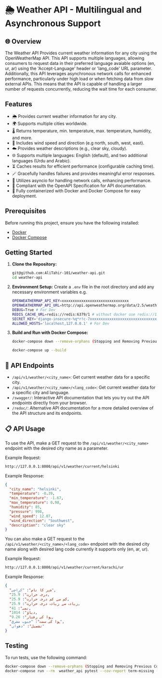 # 🌦️ Weather API - Multilingual and Asynchronous Support

## 🌐 Overview

The Weather API Provides current weather information for any city using the OpenWeatherMap API. This API supports multiple languages, allowing consumers to request data in their preferred language avaiable options (en, ur, ar) using the 'Accept-Language' header or 'lang_code' URL parameter. Additionally, this API leverages asynchronous network calls for enhanced performance, particularly under high load or when fetching data from slow external APIs. This means that the API is capable of handling a larger number of requests concurrently, reducing the wait time for each consumer.

## Features

- 🌦️ Provides current weather information for any city.
- 🌍 Supports multiple cities worldwide.
- 🌡️ Returns temperature, min. temperature, max. temperature, humidity, and more.
- 💨 Includes wind speed and direction (e.g north, south, west, east).
- ☁️ Provides weather descriptions (e.g., clear sky, cloudy).
- 🌐 Supports multiple languages: English (default), and two additional languages (Urdu and Arabic).
- ⏳ Caches results for efficient performance (configurable caching time).
- 🪄 Gracefully handles failures and provides meaningful error responses.
- 🚀 Utilizes asyncio for handling network calls, enhancing performance.
- 📜 Compliant with the OpenAPI Specification for API documentation.
- 🐳 Fully containerized with Docker and Docker Compose for easy deployment.

## Prerequisites

Before running this project, ensure you have the following installed:

- [Docker](https://www.docker.com/get-started)
- [Docker Compose](https://docs.docker.com/compose/install/)

## Getting Started

1. **Clone the Repository:**

   ```bash
   git@github.com:AliTahir-101/weather-api.git
   cd weather-api
   ```

2. **Environment Setup:**
   Create a `.env` file in the root directory and add any necessary environment variables e.g.

   ```bash
   OPENWEATHERMAP_API_KEY=xxxxxxxxxxxxxxxxxxxxxxxxxxxxxxx
   OPENWEATHERMAP_API_URL=http://api.openweathermap.org/data/2.5/weather
   DEBUG=True # For Dev
   REDIS_CACHE_URL=redis://redis:6379/1 # without docker use redis://127.0.0.1:6379/1
   SECRET_KEY='django-insecure-%q*r!c-7xxxxxxxxxxxxxxxxxxxxxxxxxxxxxxxxxxxw9-'
   ALLOWED_HOSTS='localhost,127.0.0.1' # For Dev
   ```

3. **Build and Run with Docker Compose:**

   ```bash
   docker-compose down --remove-orphans (Stopping and Removing Previous Containers (Optional))

   docker-compose up --build
   ```

## 📡 API Endpoints

- `/api/v1/weather/<city_name>`: Get current weather data for a specific city.
- `/api/v1/weather/<city_name>/<lang_code>`: Get current weather data for a specific city and language.
- `/swagger/`: Interactive API documentation that lets you try out the API endpoints directly from your browser.
- `/redoc/`: Alternative API documentation for a more detailed overview of the API structure and its endpoints.

## 📋 API Usage

To use the API, make a GET request to the `/api/v1/weather/<city_name>` endpoint with the desired city name as a parameter.

Example Request:

```bash
http://127.0.0.1:8000/api/v1/weather/current/helsinki
```

Example Response:

```json
{
  "city_name": "helsinki",
  "temperature": -0.39,
  "min_temperature": -1.67,
  "max_temperature": 0.98,
  "humidity": 85,
  "pressure": 998,
  "wind_speed": 12.07,
  "wind_direction": "Southwest",
  "description": "clear sky"
}
```

You can also make a GET request to the `/api/v1/weather/<city_name>/<lang_code>` endpoint with the desired city name along with desired lang code currently it supports only (en, ar, ur).

Example Request:

```bash
http://127.0.0.1:8000/api/v1/weather/current/karachi/ur
```

Example Response:

```json
{
  "شہر کا نام": "کراچی",
  "درجہ حرارت": 25.9,
  "کم سے کم درجہ حرارت": 25.9,
  "زیادہ سے زیادہ درجہ حرارت": 25.9,
  "نمی": 41,
  "دباؤ": 1014,
  "ہوا کی رفتار": 9.26,
  "ہوا کی سمت": "جنوب مشرق",
  "تفصیل": "دھواں"
}
```

## Testing

To run tests, use the following command:

```bash
docker-compose down --remove-orphans (Stopping and Removing Previous Containers (Optional))
docker-compose run --rm  weather_api pytest --cov-report term-missing --cov=weather.views weather/tests/
```
